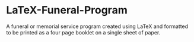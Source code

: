 # LaTeX-Funeral-Program
A funeral or memorial service program created using LaTeX and formatted to be printed as a four page booklet on a single sheet of paper.
